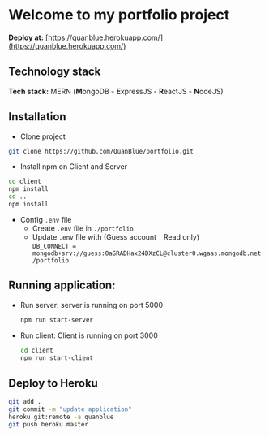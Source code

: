 # Welcome to my portfolio project
**Deploy at:** [https://quanblue.herokuapp.com/](https://quanblue.herokuapp.com/)

## Technology stack
**Tech stack:** MERN (**M**ongoDB - **E**xpressJS - **R**eactJS - **N**odeJS)

## Installation  
- Clone project 
```sh
git clone https://github.com/QuanBlue/portfolio.git
```

- Install npm on Client and Server
```sh
cd client
npm install
cd ..
npm install
```

- Config `.env` file
  - Create `.env` file in `./portfolio`
  - Update `.env` file with (Guess account _ Read only)  
  `DB_CONNECT = mongodb+srv://guess:0aGRADHax24DXzCL@cluster0.wgaas.mongodb.net/portfolio`  
  

## Running application:
  - Run server: server is running on port 5000  
    ```sh
    npm run start-server
    ```
  - Run client: Client is running on port 3000  
    ```sh
    cd client
    npm run start-client 
    ```


## Deploy to Heroku
```sh
git add .
git commit -m "update application"
heroku git:remote -a quanblue
git push heroku master
```



